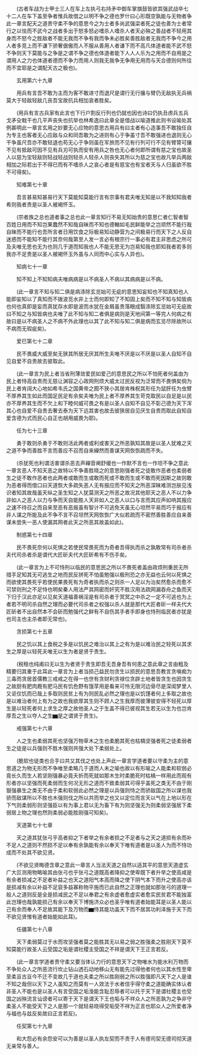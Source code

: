 <!-- { "loadSidebar": true } -->
　　(古者车战为士甲士三人在车上左执弓右持矛中御车掌旗鼓皆欲其强武战卒七十二人在车下盖至争者惟兵故借之以明不争之德也罗什曰心形既空孰能与无物者争此一章言配天之道贵守柔不争的意思今之为士者多尚武强梁者死之徒也善为士者常行之以怯而不武今之战者多出于怒多怒必嗜杀人嗜杀人者天必殃之善战者不轻用其身而不怒今之胜敌者不能无我而不争有我而争未必胜矣善胜敌者无我而不争今之用人者多竞上而不谦下骄奢倨傲而人不服从善用人者谦下而不高凡体道者能不武不怒不争则天下莫能与之争是之谓不争之德也体道者能下人人人乐为之用而不自用是之谓用人之力也体道者德而不争力而用人则我无我争无争用无用而与天合德则何所往而不宜耶是之谓配天古之极也)。

　　玄用第六十九章

　　用兵有言吾不敢为主而为客不敢进寸而退尺是谓行无行攘与臂仍无敌执无兵祸莫大于轻敌轻敌几丧吾宝故抗兵相加哀者胜矣。

　　(用兵有言古兵家有此言也下行户割反行列也仍就也因也诗曰仍执丑虏兵五兵戈矛殳戟干也几平声丧失也抗举也林希逸曰此章全是借战以喻道推此则书设喻处其例甚明此一章言玄用之妙要无心应物的意思古用兵有曰主者有心造事吾不敢独任自为专主也客者无心应敌与众和同吾敢为之进则有心于争虽寸吾不敢强进也退则无心干争虽尺吾亦不敢轻退也苟无心于争则虽在军旅而不见有行列可行不见有臂膂可攘不见有抵敌可因不见有兵刃可执而安有用兵之咎也无心者何即所谓有慈之宝也故圣人以慈为宝轻敌则轻战轻战则轻杀人轻杀人则丧失其所以为慈之宝也故凡举兵两敌相加之际若出于不得已而有不嗜杀人之哀心者是有慈宝也有宝者天与人归虽欲不胜不可得矣)。

　　知难第七十章

　　吾言甚易知甚易行天下莫能知莫能行言有宗事有君夫唯无知是以不我知知我者希则我者贵是以圣人被褐怀玉。

　　(宗者族之总也道者事之总也此一章言知行不易无知始贵的意思仁者仁智者智百姓日用而不知岂果蠢然不知哉自昧而不知也德輶如毛民鲜能举之岂顽然不能行哉自昧而不能行也吾所言者日用饮食之际极易知动静营为之间极易行而天下之人反自迷惑而不能知不能行其奈何哉第至人发一言必有根宗行一事必有君主非思虑之所可及夫唯无思也无为也则几于道而知我也人不能无思无为岂易知我也耶知我者若多则我亦不足贵是以圣人被褐怀玉外虽与人同而中心实与人异也)。

　　知病七十一章

　　知不知上不知知病夫唯病病是以不病圣人不病以其病病是以不病。

　　(此一章言不知与知二俱是病涤除玄览始可无疵的意思知妄知也不知真知也人能即妄知以了真知而不拨波觅水非上士而何即知了不知固上矣而不知不知与知皆病也何也真即是妄而真犹存水即是波而水犹在金屑虽贵落眼成翳涤除玄览始可无疵故曰不知之与知皆病也夫唯了此不知与知二者俱是病则是天地间第一等完人何病之有故曰是以不病圣人之不病不外此理也以其了此不知与知二俱是病而玄览尽除故所以不病而无瑕疵矣)。

　　爱巳第七十二章

　　民不畏威大威至矣无狭其所居无厌其所生夫唯不厌是以不厌是以圣人自知不自见自爱不自贵故去彼取此。

　　(此一章言为民上者当省刑薄敛爱民如爱己的意思民之所以不怕死者何盖由为民上者恃高自贵而无慈让渊容之心政网刑烦大威太过民反视为泛常而不畏惧矣倘为民上者肯阔大心地如希韦氏之国黄帝之囿不狭小其居肯株柷其形任为鼠肝任为虫臂不厚养其生如此而国足民足有余矣夫唯为民上者不厚养其生苛克取民以自足是以民亦不厚养其生而不欠上和下睦何威可畏之有是以圣人自知不自见不彰己德为天下浑其心也自爱不自贵去奢去泰为天下远其害也故去彼狭居自见厌生自贵而取此自知自爱含德为式而民心自正也胡用威畏为耶)。

　　任为七十三章

　　勇于敢则杀勇于不敢则活此两者或利或害天之所恶孰知其故是以圣人犹难之天之道不争而善胜不言而善应不召而自来繟然而善谋天网恢恢疏而不失。

　　(杀犹死也利谓活害谓杀恶去声繟音阐舒缓也一作默不言也一作坦不争之意此一章言恶人不知天恶之故特以不争善胜晓之的意思刚强者死之徒敢作恶者也柔弱者生之徒不敢作恶者也此两者或敢而生或敢而死或不敢而生或不敢而死因斯之故则敢为恶者得而借口曰天道恢大多疏失恶人无有报应而不知天之所恶深昧难测岂肤见浅识者知其故哉虽天纵之圣生知之人犹莫测天之所恶之故况其他耶天之恶人不以力争非如人之恶人以力与争而天自能胜人天非如人之恶人以口与言而其应声如响其报应之速不待召之而自来至恶有恶报虽有智计不可逃免天虽无心坦然平易而巧于报应有非人谋之所能及此不争不言不召坦然天网恢恢广大似若疏而不密然善胜善应自来善谋未尝失一恶人使漏其网者此天之所恶其故盖如此)。

　　制惑第七十四章

　　民不畏死奈何以死惧之若使民常畏死而为奇者吾得执而杀之孰敢常有司杀者杀夫代司杀者杀是谓代大匠斫夫代大匠斫希有不伤手矣。

　　(此一章言为上不可恃刑以临民的意思民之所以不畏死者盖由政烦刑重民无所措手足知其无可逃生之地而民反拼死不怕虽勉强以极刑恐之亦无益也云何以死惧之而欲使其畏死乎若使民果畏死有为奇者执而杀之则杀一人足以为治矣然愈杀而愈不可禁则刑之不足恃也明矣秦人用法严其网密而奸究不胜汉用法疏网漏吞舟之鱼而天下归于汉此亦足以见矣天道福善祸淫是有司杀者于冥冥之中杀之一定不可逃也为上者若不明司杀自然之理而必要代司杀者之权强以杀人就是那代大匠者斫一样夫代大匠斫者不出自然本不会斫而勉强代之鲜有不自伤其手者手即身也恃刑临民者亦犹是也司主也主杀者即无常也)。

　　贪损第七十五章

　　民之饥以其上食税之多是以饥民之难治以其上之有为是以难治民之轻死以其求生之厚是以轻死夫唯无以生为者是贤于贵生。

　　(税租也纯甫曰无以生为者贤于贵生即吾无吾身吾有何患之意此章之言由粗及精要归其重于此耳此一章言为上者当损己益民勿贪生以损民的意思吾教言贪嗔痴为三毒而贪居首儒教三戒戒之在得一也世有贪财利贪禄位贪辟土地者皆贪生也因贪生之故厨有肥肉厩有肥马民有饥色野有饿莩用是看来可怜无限河边骨尽是深闺梦里人又讵仅饥而已哉上多取则民贫上有为则民乱必然之理也是以饥馑者何上多取之故也是以难治者何上有为之故也我欲厚其生则不顾人之生我厚而彼薄彼安得不轻死以厚生是以轻死者何上求生之厚之故他圣人之于生盖不得已彼视其生若无以生为也岂肯厚吾之生以夺人之生▆是之谓贤于贵生)。

　　戒强第七十六章

　　人之生也柔弱其死也坚强万物草木之生也柔脆其死也枯槁坚强者死之徒柔弱者生之徒是以兵强则不胜木强则共强大处下柔弱处上。

　　(脆软也徒类也合手曰共又其伐之也处上声此一章言学道者要以守柔为主的意思道之为物无形而不争唯至柔略几于道而人未之喻也故以有形喻之人能柔和软弱必竟长久而生人若坚刚强暴必竟夭折而死就如那木生时柔脆死时枯槁一样用此而观有形者亦以坚强而死柔弱而生何况无形之道而不致柔弱其可得乎盖死之类无不由于刚狠强暴生之类无不由于柔和软弱此必然之理是以兵强则恃之而骄敌国之所以谋也我骄而敌谋所以不胜也木强则伐之所以共而举之也又以定位而言天以气在上地以形在下气则柔弱形则坚强臣以有为事上君以无为畜下有为则坚强无为则柔弱坚强居下柔弱居上物之理也然则柔弱必能胜刚强可知矣)。

　　天道第七十七章

　　天之道其犹张弓乎高者抑之下者举之有余者损之不足者与之天之道损有余而补不足人之道则不然损不足以奉有余孰能有余以奉天下唯有道者是以圣人为而不恃功成而不处其不欲见贤。

　　(不欲见贤晦德含章之意此一章言人当法天道之自然以适其平的意思天道虚玄广大叵测用物略喻其由张弓也乎张弓之道既高者降抑之使卑既下者升举之使高咸是有余者损减之不足者补益之也天之道阳气本高而降之使下阴气本下而升之使高亦该是损减有余以补益不足裒多益寡称物平施而已此自然之正理也就如那张弓的道理一般人之道则反是全是损减民之不足以奉君之有余虚者愈虚实者愈实民贫君不能独富此岂理也哉孰能损己有余以奉天下博施济众必也圣乎唯有道者始能耳是以圣人能以己有余而奉人不足故其能下及万物而▆恃其能功盖天下而不居其功利泽施于天下而不欲见贤惟有道者始能如此耳)。

　　任疆第七十八章

　　天下柔弱莫过于水而攻坚强者莫之能胜其无以易之弱之胜强柔之胜刚天下莫不知莫能行故圣人云受国之垢是谓社稷主受国之不祥是谓天下王正言若反。

　　(此一章言学道者贵守柔又要当体认力行的意思天下之物唯水为能水利万物而不争处众人之所恶流行坎止钻山透石动地移山无有能先过得他者何也以其水性至卑至柔亘古亘今不迁不变故几于道也夫柔之所以胜刚弱之所以胜强即凡天下之人是谁不知之哉但以天下之人虽知之而莫有一人效法于水者信乎得守柔之道能确实体认者非圣人不能也是以圣人有言受国之垢浼能含耻忍辱者可以托于天下是谓社稷主也受国之凶殃流言讪谤者可以寄于天下是谓天下王也垢与不祥众人之所恶孰为之争非守柔圣人不能受天下之人是那一个就轻易晓得受垢受不祥为正言也耶众人之所爱者净与福也与兹反矣故曰正言若反)。

　　任契第七十九章

　　和大怨必有余怨安可以为善是以圣人执左契而不责于人有德司契无德司彻天道无亲常与善人。

